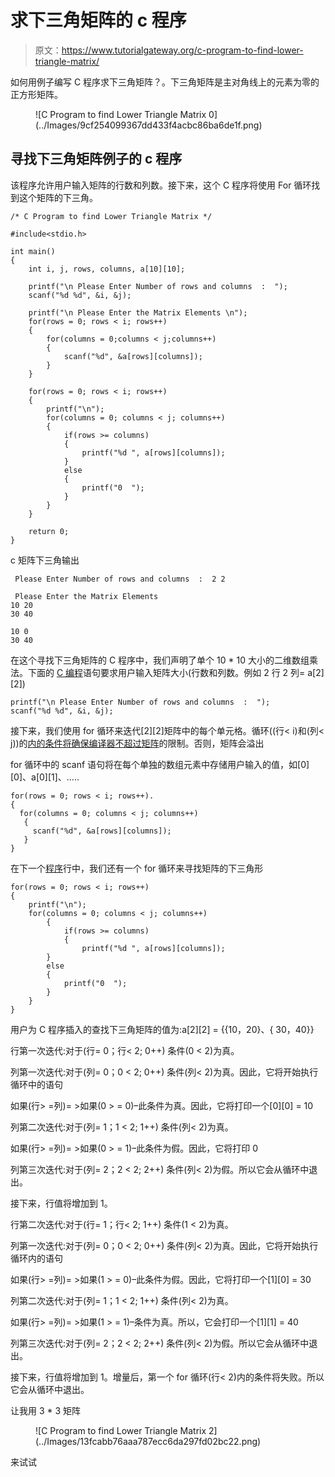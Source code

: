 # 求下三角矩阵的 c 程序

> 原文：<https://www.tutorialgateway.org/c-program-to-find-lower-triangle-matrix/>

如何用例子编写 C 程序求下三角矩阵？。下三角矩阵是主对角线上的元素为零的正方形矩阵。

<figure class="wp-block-image">![C Program to find Lower Triangle Matrix 0](../Images/9cf254099367dd433f4acbc86ba6de1f.png)</figure>

## 寻找下三角矩阵例子的 c 程序

该程序允许用户输入矩阵的行数和列数。接下来，这个 C 程序将使用 For 循环找到这个矩阵的下三角。

```
/* C Program to find Lower Triangle Matrix */

#include<stdio.h>

int main()
{
 	int i, j, rows, columns, a[10][10];

 	printf("\n Please Enter Number of rows and columns  :  ");
 	scanf("%d %d", &i, &j);

 	printf("\n Please Enter the Matrix Elements \n");
 	for(rows = 0; rows < i; rows++)
  	{
   		for(columns = 0;columns < j;columns++)
    	{
      		scanf("%d", &a[rows][columns]);
    	}
  	}

 	for(rows = 0; rows < i; rows++)
  	{
  		printf("\n");
   		for(columns = 0; columns < j; columns++)
    	{
    		if(rows >= columns)
    		{
    			printf("%d ", a[rows][columns]);
			}
			else
			{
				printf("0  ");
			}
   	 	}
  	}

 	return 0;
}
```

c 矩阵下三角输出

```
 Please Enter Number of rows and columns  :  2 2

 Please Enter the Matrix Elements 
10 20
30 40

10 0  
30 40 
```

在这个寻找下三角矩阵的 C 程序中，我们声明了单个 10 * 10 大小的二维数组乘法。下面的 [C 编程](https://www.tutorialgateway.org/c-programming/)语句要求用户输入矩阵大小(行数和列数。例如 2 行 2 列= a[2][2])

```
printf("\n Please Enter Number of rows and columns  :  ");
scanf("%d %d", &i, &j);
```

接下来，我们使用 for 循环来迭代[2][2]矩阵中的每个单元格。循环((行< i)和(列< j))的[内的条件将确保编译器不超过](https://www.tutorialgateway.org/for-loop-in-c-programming/)[矩阵](https://www.tutorialgateway.org/two-dimensional-array-in-c/)的限制。否则，矩阵会溢出

for 循环中的 scanf 语句将在每个单独的数组元素中存储用户输入的值，如[0][0]、a[0][1]、…..

```
for(rows = 0; rows < i; rows++).
{
  for(columns = 0; columns < j; columns++)
   {
     scanf("%d", &a[rows][columns]);
   }
}
```

在下一个[程序](https://www.tutorialgateway.org/c-programming-examples/)行中，我们还有一个 for 循环来寻找矩阵的下三角形

```
for(rows = 0; rows < i; rows++)
{
	printf("\n");
	for(columns = 0; columns < j; columns++)
    	{
    		if(rows >= columns)
    		{
    			printf("%d ", a[rows][columns]);
		}
		else
		{
			printf("0  ");
		}
 	}
}
```

用户为 C 程序插入的查找下三角矩阵的值为:a[2][2] = {{10，20}、{ 30，40}}

行第一次迭代:对于(行= 0；行< 2; 0++)
条件(0 < 2)为真。

列第一次迭代:对于(列= 0；0 < 2; 0++)
条件(列< 2)为真。因此，它将开始执行循环中的语句

如果(行> =列)= >如果(0 > = 0)–此条件为真。因此，它将打印一个[0][0] = 10

列第二次迭代:对于(列= 1；1 < 2; 1++)
条件(列< 2)为真。

如果(行> =列)= >如果(0 > = 1)–此条件为假。因此，它将打印 0

列第三次迭代:对于(列= 2；2 < 2; 2++)
条件(列< 2)为假。所以它会从循环中退出。

接下来，行值将增加到 1。

行第二次迭代:对于(行= 1；行< 2; 1++)
条件(1 < 2)为真。

列第一次迭代:对于(列= 0；0 < 2; 0++)
条件(列< 2)为真。因此，它将开始执行循环内的语句

如果(行> =列)= >如果(1 > = 0)–此条件为假。因此，它将打印一个[1][0] = 30

列第二次迭代:对于(列= 1；1 < 2; 1++)
条件(列< 2)为真。

如果(行> =列)= >如果(1 > = 1)–条件为真。所以，它会打印一个[1][1] = 40

列第三次迭代:对于(列= 2；2 < 2; 2++)
条件(列< 2)为假。所以它会从循环中退出。

接下来，行值将增加到 1。增量后，第一个 for 循环(行< 2)内的条件将失败。所以它会从循环中退出。

让我用 3 * 3 矩阵

<figure class="wp-block-image">![C Program to find Lower Triangle Matrix 2](../Images/13fcabb76aaa787ecc6da297fd02bc22.png)</figure>

来试试